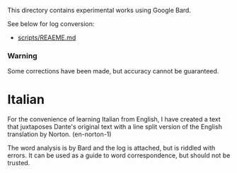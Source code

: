 This directory contains experimental works using Google Bard.

See below for log conversion:

* [scripts/REAEME.md](https://github.com/7shi/dante-la-el/blob/main/scripts/README.md)

### Warning

Some corrections have been made, but accuracy cannot be guaranteed.

# Italian

For the convenience of learning Italian from English, I have created a text that juxtaposes Dante's original text with a line split version of the English translation by Norton. (en-norton-1)

The word analysis is by Bard and the log is attached, but is riddled with errors. It can be used as a guide to word correspondence, but should not be trusted.
